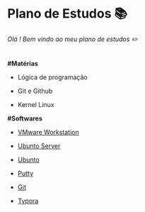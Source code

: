 # **Plano de Estudos** :books:

###### Olá ! Bem vindo ao meu plano de estudos :pencil2:


**#Matérias**

- Lógica de programação

- Git e Github

- Kernel Linux

  

**#Softwares**

- [VMware Workstation](https://www.vmware.com/br/products/workstation-player/workstation-player-evaluation.html)
- [Ubunto Server](https://ubuntu.com/download)
- [Ubunto](https://ubuntu.com/download)
- [Putty](https://www.putty.org)
- [Git](https://git-scm.com/downloads)

- [Typora](https://typora.io)
